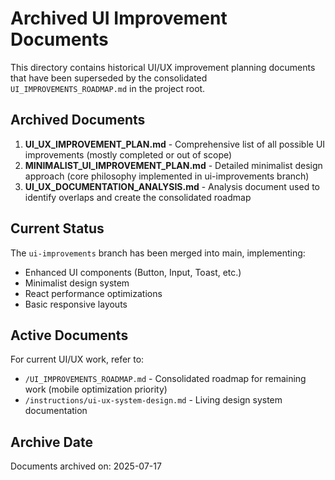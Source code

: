 # Archived UI Improvement Documents

This directory contains historical UI/UX improvement planning documents that have been superseded by the consolidated `UI_IMPROVEMENTS_ROADMAP.md` in the project root.

## Archived Documents

1. **UI_UX_IMPROVEMENT_PLAN.md** - Comprehensive list of all possible UI improvements (mostly completed or out of scope)
2. **MINIMALIST_UI_IMPROVEMENT_PLAN.md** - Detailed minimalist design approach (core philosophy implemented in ui-improvements branch)
3. **UI_UX_DOCUMENTATION_ANALYSIS.md** - Analysis document used to identify overlaps and create the consolidated roadmap

## Current Status

The `ui-improvements` branch has been merged into main, implementing:
- Enhanced UI components (Button, Input, Toast, etc.)
- Minimalist design system
- React performance optimizations
- Basic responsive layouts

## Active Documents

For current UI/UX work, refer to:
- `/UI_IMPROVEMENTS_ROADMAP.md` - Consolidated roadmap for remaining work (mobile optimization priority)
- `/instructions/ui-ux-system-design.md` - Living design system documentation

## Archive Date

Documents archived on: 2025-07-17